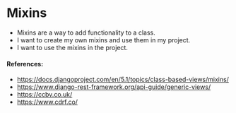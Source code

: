 # Mixins

- Mixins are a way to add functionality to a class.
- I want to create my own mixins and use them in my project.
- I want to use the mixins in the project.



#### References:
- https://docs.djangoproject.com/en/5.1/topics/class-based-views/mixins/
- https://www.django-rest-framework.org/api-guide/generic-views/
- https://ccbv.co.uk/
- https://www.cdrf.co/
